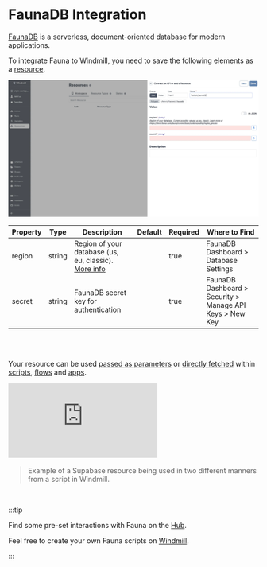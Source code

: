# FaunaDB Integration

[FaunaDB](https://fauna.com/) is a serverless, document-oriented database for modern applications.

To integrate Fauna to Windmill, you need to save the following elements as a [resource](../core_concepts/3_resources_and_types/index.mdx).

![Add Fauna Resource](../assets/integrations/add-fauna.png.webp)

| Property | Type   | Description                                                                                                                    | Default | Required | Where to Find                                            |
| -------- | ------ | ------------------------------------------------------------------------------------------------------------------------------ | ------- | -------- | -------------------------------------------------------- |
| region   | string | Region of your database (us, eu, classic). [More info](https://docs.fauna.com/fauna/current/learn/understanding/region_groups) |         | true     | FaunaDB Dashboard > Database Settings                    |
| secret   | string | FaunaDB secret key for authentication                                                                                          |         | true     | FaunaDB Dashboard > Security > Manage API Keys > New Key |

<br/><br/>

Your resource can be used [passed as parameters](../core_concepts/3_resources_and_types/index.mdx#passing-resources-as-parameters-to-scripts-preferred) or [directly fetched](../core_concepts/3_resources_and_types/index.mdx#fetching-them-from-within-a-script-by-using-the-wmill-client-in-the-respective-language) within [scripts](../script_editor/index.mdx), [flows](../flows/1_flow_editor.mdx) and [apps](../apps/0_app_editor/index.mdx).

<iframe
	style={{ aspectRatio: '16/9' }}
	src="https://www.youtube.com/embed/ggJQtzvqaqA"
	title="YouTube video player"
	frameBorder="0"
	allow="accelerometer; autoplay; clipboard-write; encrypted-media; gyroscope; picture-in-picture; web-share"
	allowFullScreen
	className="border-2 rounded-lg object-cover w-full dark:border-gray-800"
></iframe>

<br/>

> Example of a Supabase resource being used in two different manners from a script in Windmill.
<br/>

:::tip

Find some pre-set interactions with Fauna on the [Hub](https://hub.windmill.dev/integrations/faunadb).

Feel free to create your own Fauna scripts on [Windmill](../getting_started/00_how_to_use_windmill/index.mdx).

:::
